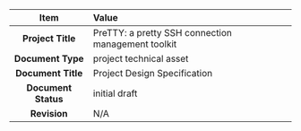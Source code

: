 | Item                     | Value                                              |
|:------------------------:|:---------------------------------------------------|
| **Project Title**        | PreTTY: a pretty SSH connection management toolkit |
| **Document Type**        | project technical asset                            |
| **Document Title**       | Project Design Specification                       |
| **Document Status**      | initial draft                                      |
| **Revision**             | N/A                                                |
